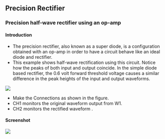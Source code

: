 Precision Rectifier
---

### Precision half-wave rectifier using an op-amp

#### Introduction

* The precision rectifier, also known as a super diode, is a configuration obtained with an op-amp in order to have a circuit behave like an ideal diode and rectifier.
* This example shows half-wave rectification using this circuit. Notice how the peaks of both input and output coincide. In the simple diode based rectifier, the 0.6 volt forward threshold voltage causes a similar difference in the peak heights of the input and output waveforms.

![](https://github.com/fossasia/pslab-experiments/blob/master/images/schematics/precision-rectifier.svg)

+ Make the Connections as shown in the figure.
+ CH1 monitors the original waveform output from W1.
+ CH2 monitors the rectified waveform .

#### Screenshot

![](https://github.com/fossasia/pslab-experiments/blob/master/images/screenshots/precision-rectifier.png)
